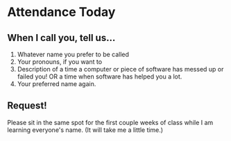 # Attendance Today

## When I call you, tell us...

1. Whatever name you prefer to be called
2. Your pronouns, if you want to
3. Description of a time a computer or piece of software has messed up or failed you! OR a time when software has helped you a lot. 
4. Your preferred name again.

## Request!

Please sit in the same spot for the first couple weeks of class while I am learning everyone's name. (It will take me a little time.) 
